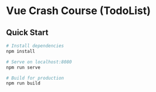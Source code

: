 # Vue Crash Course (TodoList)
## Quick Start

```bash
# Install dependencies
npm install

# Serve on localhost:8080
npm run serve

# Build for production
npm run build
```

